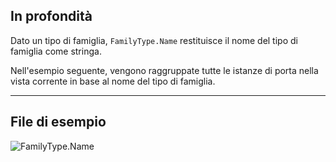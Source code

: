 ## In profondità
Dato un tipo di famiglia, `FamilyType.Name` restituisce il nome del tipo di famiglia come stringa.

Nell'esempio seguente, vengono raggruppate tutte le istanze di porta nella vista corrente in base al nome del tipo di famiglia.
___
## File di esempio

![FamilyType.Name](./Revit.Elements.FamilyType.Name_img.jpg)

